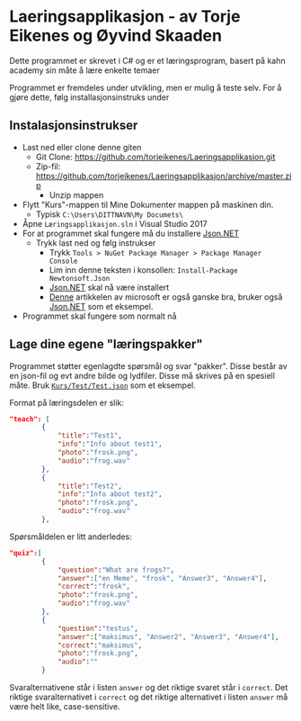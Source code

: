 # Laeringsapplikasjon - av Torje Eikenes og Øyvind Skaaden

Dette programmet er skrevet i C# og er et læringsprogram, basert på kahn academy sin måte å lære enkelte temaer

Programmet er fremdeles under utvikling, men er mulig å teste selv. For å gjøre dette, følg installasjonsinstruks under

## Instalasjonsinstrukser

* Last ned eller clone denne giten
  - Git Clone: https://github.com/torjeikenes/Laeringsapplikasjon.git
  - Zip-fil: https://github.com/torjeikenes/Laeringsapplikasjon/archive/master.zip
    * Unzip mappen
* Flytt "Kurs"-mappen til Mine Dokumenter mappen på maskinen din.
  - Typisk `C:\Users\DITTNAVN\My Documets\`
* Åpne `Læringsapplikasjon.sln` i Visual Studio 2017
* For at programmet skal fungere må du installere [Json.NET](https://www.newtonsoft.com/json)
  - Trykk last ned og følg instrukser
    - Trykk `Tools > NuGet Package Manager > Package Manager Console`
    - Lim inn denne teksten i konsollen: `Install-Package Newtonsoft.Json`
    - [Json.NET](https://www.newtonsoft.com/json) skal nå være installert
    - [Denne](https://docs.microsoft.com/en-us/nuget/quickstart/install-and-use-a-package-in-visual-studio) artikkelen av microsoft er også ganske bra, bruker også [Json.NET](https://www.newtonsoft.com/json) som et eksempel.
* Programmet skal fungere som normalt nå

## Lage dine egene "læringspakker"

Programmet støtter egenlagdte spørsmål og svar "pakker". Disse består av en json-fil og evt andre bilde og lydfiler.
Disse må skrives på en spesiell måte. Bruk [`Kurs/Test/Test.json`](https://github.com/torjeikenes/Laeringsapplikasjon/blob/master/Kurs/Test/Test.json) som et eksempel.

Format på læringsdelen er slik:
```json
"teach": [
		{
			"title":"Test1",
			"info":"Info about test1",
			"photo":"frosk.png",
			"audio":"frog.wav"
		},
		{
			"title":"Test2",
			"info":"Info about test2",
			"photo":"frosk.png",
			"audio":"frog.wav"
		},
```

Spørsmåldelen er litt anderledes:
```json
"quiz":[
		{
			"question":"What are frogs?",
			"answer":["en Meme", "frosk", "Answer3", "Answer4"],
			"correct":"frosk",
			"photo":"frosk.png",
			"audio":"frog.wav"
		},
		{
			"question":"testus",
			"answer":["maksimus", "Answer2", "Answer3", "Answer4"],
			"correct":"maksimus",
			"photo":"frosk.png",
			"audio":""
		}
```
Svaralternativene står i listen `answer` og det riktige svaret står i `correct`. Det riktige svaralternativet i `correct` og det riktige alternativet i listen `answer` må være helt like, case-sensitive.
